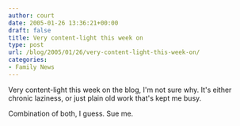 ```yaml
---
author: court
date: 2005-01-26 13:36:21+00:00
draft: false
title: Very content-light this week on
type: post
url: /blog/2005/01/26/very-content-light-this-week-on/
categories:
- Family News
---
```


Very content-light this week on the blog, I'm not sure why.  It's either chronic laziness, or just plain old work that's kept me busy.

Combination of both, I guess.  Sue me.
